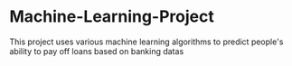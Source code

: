 # Machine-Learning-Project

This project uses various machine learning algorithms to predict people's ability to pay off loans based on banking datas

